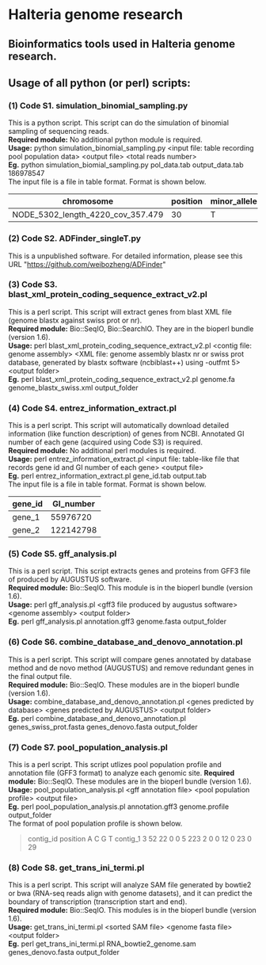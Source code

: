 # Halteria genome research
## Bioinformatics tools used in Halteria genome research.  
## Usage of all python (or perl) scripts:  
### (1) Code S1. simulation_binomial_sampling.py  
This is a python script. This script can do the simulation of binomial sampling of sequencing reads.  
**Required module:** No additional python module is required.  
**Usage:** python simulation_binomial_sampling.py \<input file: table recording pool population data\> \<output file\> \<total reads number\>   
  **Eg.** python simulation_biomial_sampling.py pol_data.tab output_data.tab 186978547  
The input file is a file in table format. Format is shown below.  

|chromosome|position|minor_allele|MAF|major_allele|MAAF|position_type|poly_type|reads_num|gene|
|---|---|---|---|---|---|---|---|---|---|
|NODE_5302_length_4220_cov_357.479|30|T|0.264044943820225|A|0.69873595505618|inter_genic|bi|1424|NULL|  

### (2) Code S2. ADFinder_singleT.py  
This is a unpublished software. For detailed information, please see this URL "https://github.com/weibozheng/ADFinder"  

### (3) Code S3. blast_xml_protein_coding_sequence_extract_v2.pl  
This is a perl script. This script will extract genes from blast XML file (genome blastx against swiss prot or nr).  
**Required module:** Bio::SeqIO, Bio::SearchIO. They are in the bioperl bundle (version 1.6).  
**Usage:** perl blast_xml_protein_coding_sequence_extract_v2.pl \<contig file: genome assembly\> \<XML file: genome assembly blastx nr or swiss prot database, generated by blastx software (ncbiblast++) using -outfmt 5\> \<output folder\>   
  **Eg.** perl blast_xml_protein_coding_sequence_extract_v2.pl genome.fa genome_blastx_swiss.xml output_folder  
  
### (4) Code S4. entrez_information_extract.pl  
This is a perl script. This script will automatically download detailed information (like function description) of genes from NCBI. Annotated GI number of each gene (acquired using Code S3) is required.    
**Required module:** No additional perl modules is required.  
**Usage:** perl entrez_information_extract.pl \<input file: table-like file that records gene id and GI number of each gene\> \<output file\>   
  **Eg.** perl entrez_information_extract.pl gene_id.tab output.tab   
The input file is a file in table format. Format is shown below.

|gene_id|GI_number|
|---|---|
|gene_1|55976720|
|gene_2|122142798|
  
### (5) Code S5. gff_analysis.pl  
This is a perl script. This script extracts genes and proteins from GFF3 file of produced by AUGUSTUS software.  
**Required module:** Bio::SeqIO. This module is in the bioperl bundle (version 1.6).  
**Usage:** perl gff_analysis.pl \<gff3 file produced by augustus software\> \<genome assembly\> \<output folder\>   
  **Eg.** perl gff_analysis.pl annotation.gff3 genome.fasta output_folder   
    
### (6) Code S6. combine_database_and_denovo_annotation.pl 
This is a perl script. This script will compare genes annotated by database method and de novo method (AUGUSTUS) and remove redundant genes in the final output file.  
**Required module:** Bio::SeqIO. These modules are in the bioperl bundle (version 1.6).  
**Usage:** combine_database_and_denovo_annotation.pl \<genes predicted by database\> \<genes predicted by AUGUSTUS\> \<output folder\>   
  **Eg.** perl combine_database_and_denovo_annotation.pl genes_swiss_prot.fasta genes_denovo.fasta output_folder  
  
### (7) Code S7. pool_population_analysis.pl 
This is a perl script. This script utlizes pool population profile and annotation file (GFF3 format) to analyze each genomic site. 
**Required module:** Bio::SeqIO. These modules are in the bioperl bundle (version 1.6).  
**Usage:** pool_population_analysis.pl \<gff annotation file\> \<pool population profile\> \<output file\>   
  **Eg.** perl pool_population_analysis.pl annotation.gff3 genome.profile output_folder  
The format of pool population profile is shown below.

>contig_id
position A C G T
>contig_1
3 52 22 0 0
5 223 2 0 0
12 0 23 0 29
  
### (8) Code S8. get_trans_ini_termi.pl 
This is a perl script. This script will analyze SAM file generated by bowtie2 or bwa (RNA-seq reads align with genome datasets), and it can predict the boundary of transcription (transcription start and end).  
**Required module:** Bio::SeqIO. This modules is in the bioperl bundle (version 1.6).  
**Usage:** get_trans_ini_termi.pl \<sorted SAM file\> \<genome fasta file\> \<output folder\>   
  **Eg.** perl get_trans_ini_termi.pl RNA_bowtie2_genome.sam genes_denovo.fasta output_folder  
